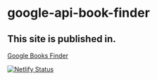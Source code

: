 # google-api-book-finder

## This site is published in.
[Google Books Finder](https://googlebookfinder.netlify.app/)

[![Netlify Status](https://api.netlify.com/api/v1/badges/74fe52d1-a05e-4916-8a17-e5ade3fcae62/deploy-status)](https://app.netlify.com/sites/googlebookfinder/deploys)
